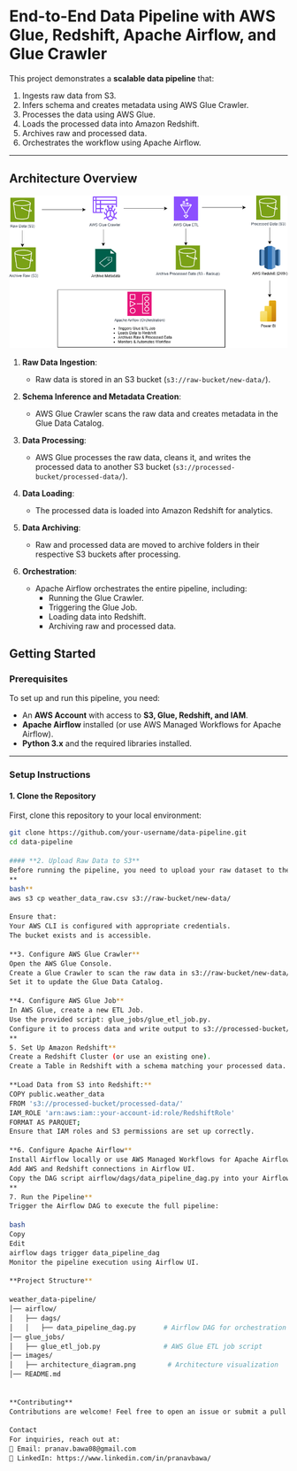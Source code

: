 # End-to-End Data Pipeline with AWS Glue, Redshift, Apache Airflow, and Glue Crawler

This project demonstrates a **scalable data pipeline** that:
1. Ingests raw data from S3.
2. Infers schema and creates metadata using AWS Glue Crawler.
3. Processes the data using AWS Glue.
4. Loads the processed data into Amazon Redshift.
5. Archives raw and processed data.
6. Orchestrates the workflow using Apache Airflow.

---

## **Architecture Overview**

![Architecture Diagram](https://github.com/pranavbawa8/weather_data_pipeline/blob/main/weather_data_pipeline/Images/AWS_ETL_PIPELINE.png)

1. **Raw Data Ingestion**:
   - Raw data is stored in an S3 bucket (`s3://raw-bucket/new-data/`).

2. **Schema Inference and Metadata Creation**:
   - AWS Glue Crawler scans the raw data and creates metadata in the Glue Data Catalog.

3. **Data Processing**:
   - AWS Glue processes the raw data, cleans it, and writes the processed data to another S3 bucket (`s3://processed-bucket/processed-data/`).

4. **Data Loading**:
   - The processed data is loaded into Amazon Redshift for analytics.

5. **Data Archiving**:
   - Raw and processed data are moved to archive folders in their respective S3 buckets after processing.

6. **Orchestration**:
   - Apache Airflow orchestrates the entire pipeline, including:
     - Running the Glue Crawler.
     - Triggering the Glue Job.
     - Loading data into Redshift.
     - Archiving raw and processed data.


## **Getting Started**

### **Prerequisites**
To set up and run this pipeline, you need:
- An **AWS Account** with access to **S3, Glue, Redshift, and IAM**.
- **Apache Airflow** installed (or use AWS Managed Workflows for Apache Airflow).
- **Python 3.x** and the required libraries installed.

---

### **Setup Instructions**

#### **1. Clone the Repository**
First, clone this repository to your local environment:
```bash
git clone https://github.com/your-username/data-pipeline.git
cd data-pipeline

#### **2. Upload Raw Data to S3**
Before running the pipeline, you need to upload your raw dataset to the S3 bucket:
**
bash**
aws s3 cp weather_data_raw.csv s3://raw-bucket/new-data/

Ensure that:
Your AWS CLI is configured with appropriate credentials.
The bucket exists and is accessible.

**3. Configure AWS Glue Crawler**
Open the AWS Glue Console.
Create a Glue Crawler to scan the raw data in s3://raw-bucket/new-data/.
Set it to update the Glue Data Catalog.

**4. Configure AWS Glue Job**
In AWS Glue, create a new ETL Job.
Use the provided script: glue_jobs/glue_etl_job.py.
Configure it to process data and write output to s3://processed-bucket/processed-data/.
**
5. Set Up Amazon Redshift**
Create a Redshift Cluster (or use an existing one).
Create a Table in Redshift with a schema matching your processed data.

**Load Data from S3 into Redshift:**
COPY public.weather_data
FROM 's3://processed-bucket/processed-data/'
IAM_ROLE 'arn:aws:iam::your-account-id:role/RedshiftRole'
FORMAT AS PARQUET;
Ensure that IAM roles and S3 permissions are set up correctly.

**6. Configure Apache Airflow**
Install Airflow locally or use AWS Managed Workflows for Apache Airflow.
Add AWS and Redshift connections in Airflow UI.
Copy the DAG script airflow/dags/data_pipeline_dag.py into your Airflow DAGs folder.
**
7. Run the Pipeline**
Trigger the Airflow DAG to execute the full pipeline:

bash
Copy
Edit
airflow dags trigger data_pipeline_dag
Monitor the pipeline execution using Airflow UI.

**Project Structure**

weather_data-pipeline/
│── airflow/
│   ├── dags/
│   │   ├── data_pipeline_dag.py       # Airflow DAG for orchestration
│── glue_jobs/
│   ├── glue_etl_job.py                # AWS Glue ETL job script
│── images/
│   ├── architecture_diagram.png        # Architecture visualization
│── README.md


**Contributing**
Contributions are welcome! Feel free to open an issue or submit a pull request.

Contact
For inquiries, reach out at:
📧 Email: pranav.bawa08@gmail.com
🔗 LinkedIn: https://www.linkedin.com/in/pranavbawa/

